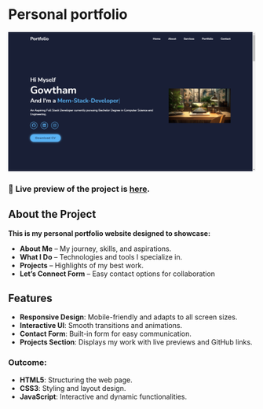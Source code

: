 # Personal portfolio
![Preview](readme.png)
### 🔗 **Live preview** of the project is [here](https://gowtham6477.github.io/Personal_portfolio/).

## About the Project
**This is my personal portfolio website designed to showcase:**

- **About Me** – My journey, skills, and aspirations.
- **What I Do** – Technologies and tools I specialize in.
- **Projects** – Highlights of my best work.
- **Let’s Connect Form** – Easy contact options for collaboration
## Features

- **Responsive Design**: Mobile-friendly and adapts to all screen sizes.
- **Interactive UI**: Smooth transitions and animations.
- **Contact Form**: Built-in form for easy communication.
- **Projects Section**: Displays my work with live previews and GitHub links.

### **Outcome:**
- **HTML5**: Structuring the web page.
- **CSS3**: Styling and layout design.
- **JavaScript**: Interactive and dynamic functionalities.
